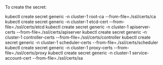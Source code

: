 To create the secret:


kubectl create secret generic -n cluster-1 root-ca --from-file=./ssl/certs/ca
kubectl create secret generic -n cluster-1 etcd-cert --from-file=./ssl/certs/etcd
kubectl create secret generic -n cluster-1 apiserver-certs --from-file=./ssl/certs/apiserver 
kubectl create secret generic -n cluster-1 controller-certs --from-file=./ssl/certs/controller
kubectl create secret generic -n cluster-1 scheduler-certs --from-file=./ssl/certs/scheduler 
kubectl create secret generic -n cluster-1 proxy-certs --from-file=./ssl/certs/proxy 
kubectl create secret generic -n cluster-1 service-account-cert --from-file=./ssl/certs/sa 
